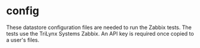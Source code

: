 # config #

These datastore configuration files are needed to run the Zabbix tests.
The tests use the TriLynx Systems Zabbix.
An API key is required once copied to a user's files.
